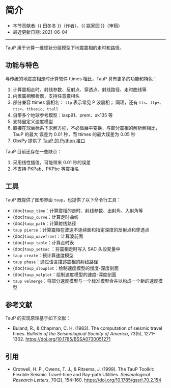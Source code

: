 # 简介

- 本节贡献者: {{ 田冬冬 }}（作者）、{{ 姚家园 }}（审稿）
- 最近更新日期: 2021-06-04

---

TauP 用于计算一维球状分层模型下地震震相的走时和路径。

## 功能与特色

与传统的地震震相走时计算软件 ttimes 相比，TauP 具有更多的功能和特色：

1. 计算震相走时、射线参数、反射点、穿透点、射线路径、走时曲线等
2. 内置震相解析器，支持任意震相名
3. 部分兼容 ttimes 震相名： `ttp` 表示常见 P 波震相；
   同理，还有 `tts`、`ttp+`、`tts+`、`ttbasic`、`ttall`
4. 自带多个地球参考模型：iasp91、prem、ak135 等
5. 支持自定义速度模型
6. 直接在球坐标系下求解方程，不必做展平变换，与部分震相的解析解相比，TauP 的最大
   误差为 0.01 秒，而 ttimes 的最大误差为 0.05 秒
7. ObsPy 提供了 [TauP 的 Python 接口](https://docs.obspy.org/packages/obspy.taup.html)

TauP 目前还存在一些缺点：

1. 采用线性插值，可能带来 0.01 秒的误差
2. 不支持 PKPab、PKPbc 等震相名

## 工具

TauP 既提供了图形界面 `taup`，也提供了以下命令行工具：

- {doc}`taup_time`：计算震相的走时、射线参数、出射角、入射角等
- {doc}`taup_curve`：计算走时曲线
- {doc}`taup_path`：计算射线路径
- `taup pierce`：计算震相在波速不连续面和指定深度的反射点和穿透点
- {doc}`taup_wavefront`：计算波前面
- {doc}`taup_table`：计算走时表
- {doc}`taup_setsac` ：将震相走时写入 SAC 头段变量中
- `taup create`：预计算速度模型
- `taup phase`：通过语言描述震相的射线路径
- {doc}`taup_slowplot`：绘制速度模型的慢度-深度剖面
- {doc}`taup_velplot`：绘制速度模型的速度-深度剖面
- `taup velmerge`：将部分速度模型与一个标准模型合并以构成一个新的速度模型

## 参考文献

TauP 的实现原理基于如下文献：

- Buland, R., & Chapman, C. H. (1983).
  The computation of seismic travel times.
  *Bulletin of the Seismological Society of America*, 73(5), 1271–1302.
  <https://doi.org/10.1785/BSSA0730051271>

## 引用

- Crotwell, H. P., Owens, T. J., & Ritsema, J. (1999).
  The TauP Toolkit: Flexible Seismic Travel-time and Ray-path Utilities.
  *Seismological Research Letters*, 70(2), 154–160.
  <https://doi.org/10.1785/gssrl.70.2.154>

